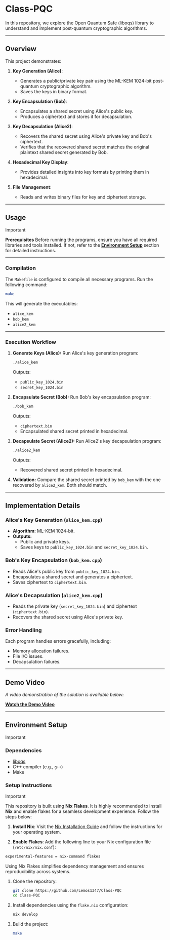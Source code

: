 # Class-PQC
In this repository, we explore the Open Quantum Safe (liboqs) library to understand and implement post-quantum cryptographic algorithms.

---

## **Overview**

This project demonstrates:

1. **Key Generation (Alice)**:
   - Generates a public/private key pair using the ML-KEM 1024-bit post-quantum cryptographic algorithm.
   - Saves the keys in binary format.

2. **Key Encapsulation (Bob)**:
   - Encapsulates a shared secret using Alice's public key.
   - Produces a ciphertext and stores it for decapsulation.

3. **Key Decapsulation (Alice2)**:
   - Recovers the shared secret using Alice's private key and Bob's ciphertext.
   - Verifies that the recovered shared secret matches the original plaintext shared secret generated by Bob.

4. **Hexadecimal Key Display**:
   - Provides detailed insights into key formats by printing them in hexadecimal.

5. **File Management**:
   - Reads and writes binary files for key and ciphertext storage.

---

## **Usage**

> [!IMPORTANT]
> **Prerequisites**
> Before running the programs, ensure you have all required libraries and tools installed. If not, refer to the [**Environment Setup**](#environment-setup) section for detailed instructions.

---

### **Compilation**

The `Makefile` is configured to compile all necessary programs. Run the following command:

```bash
make
```

This will generate the executables:
- `alice_kem`
- `bob_kem`
- `alice2_kem`

---

### **Execution Workflow**

1. **Generate Keys (Alice):**
   Run Alice's key generation program:
   ```bash
   ./alice_kem
   ```
   Outputs:
   - `public_key_1024.bin`
   - `secret_key_1024.bin`

2. **Encapsulate Secret (Bob):**
   Run Bob's key encapsulation program:
   ```bash
   ./bob_kem
   ```
   Outputs:
   - `ciphertext.bin`
   - Encapsulated shared secret printed in hexadecimal.

3. **Decapsulate Secret (Alice2):**
   Run Alice2's key decapsulation program:
   ```bash
   ./alice2_kem
   ```
   Outputs:
   - Recovered shared secret printed in hexadecimal.

4. **Validation:**
   Compare the shared secret printed by `bob_kem` with the one recovered by `alice2_kem`. Both should match.

---

## **Implementation Details**

### **Alice's Key Generation (`alice_kem.cpp`)**
- **Algorithm:** ML-KEM 1024-bit.
- **Outputs:**
  - Public and private keys.
  - Saves keys to `public_key_1024.bin` and `secret_key_1024.bin`.

### **Bob's Key Encapsulation (`bob_kem.cpp`)**
- Reads Alice's public key from `public_key_1024.bin`.
- Encapsulates a shared secret and generates a ciphertext.
- Saves ciphertext to `ciphertext.bin`.

### **Alice's Decapsulation (`alice2_kem.cpp`)**
- Reads the private key (`secret_key_1024.bin`) and ciphertext (`ciphertext.bin`).
- Recovers the shared secret using Alice's private key.

### **Error Handling**
Each program handles errors gracefully, including:
- Memory allocation failures.
- File I/O issues.
- Decapsulation failures.

---

## **Demo Video**

_A video demonstration of the solution is available below:_

**[Watch the Demo Video](#)**

---

## **Environment Setup**
> [!IMPORTANT]
> 
### **Dependencies**
- [liboqs](https://github.com/open-quantum-safe/liboqs)
- C++ compiler (e.g., `g++`)
- Make

### **Setup Instructions**
> [!IMPORTANT]
> This repository is built using **Nix Flakes**. It is highly recommended to install **Nix** and enable flakes for a seamless development experience. Follow the steps below:
>
>1. **Install Nix**:
>   Visit the [Nix Installation Guide](https://nixos.org/download/) and follow the instructions for your operating system.
>
> 2. **Enable Flakes**:
>   Add the following line to your Nix configuration file (`/etc/nix/nix.conf`):
>   ```bash
>   experimental-features = nix-command flakes
>   ```
> 
> Using Nix Flakes simplifies dependency management and ensures reproducibility across systems.

1. Clone the repository:
   ```bash
   git clone https://github.com/Lemos1347/Class-PQC
   cd Class-PQC
   ```

2. Install dependencies using the `flake.nix` configuration:
   ```bash
   nix develop
   ```

3. Build the project:
   ```bash
   make
   ```